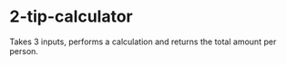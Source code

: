 # 2-tip-calculator
Takes 3 inputs, performs a calculation and returns the total amount per person. 
